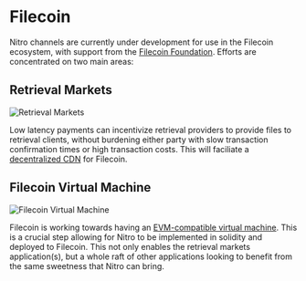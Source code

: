 # Filecoin

Nitro channels are currently under development for use in the Filecoin ecosystem, with support from the [Filecoin Foundation](https://fil.org/). Efforts are concentrated on two main areas:

## Retrieval Markets

![Retrieval Markets](https://retrievalmarketssummit.super.site/_next/image?url=https%3A%2F%2Fsuper-static-assets.s3.amazonaws.com%2Ffcbb1177-a860-41c3-a5d7-b5b00de65076%2Fimages%2F8c19abc9-34d9-49b2-99ee-4be11c9baa5d.png&w=1920&q=80)

Low latency payments can incentivize retrieval providers to provide files to retrieval clients, without burdening either party with slow transaction confirmation times or high transaction costs. This will faciliate a [decentralized CDN](https://retrieval.market/) for Filecoin.

## Filecoin Virtual Machine

![Filecoin Virtual Machine](https://user-images.githubusercontent.com/310223/150189748-ed673f1a-6a5f-4746-a1b3-0d8b1a3f5fd2.png)

Filecoin is working towards having an [EVM-compatible virtual machine](https://fvm.filecoin.io/). This is a crucial step allowing for Nitro to be implemented in solidity and deployed to Filecoin. This not only enables the retrieval markets application(s), but a whole raft of other applications looking to benefit from the same sweetness that Nitro can bring.
